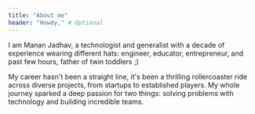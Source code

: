 ```yaml
---
title: "About me"
header: "Howdy," # Optional
---
```


I am Manan Jadhav, a technologist and generalist with a decade of experience wearing different hats: engineer, educator, entrepreneur, and past few hours, father of twin toddlers ;)

My career hasn't been a straight line, it's been a thrilling rollercoaster ride across diverse projects, from startups to established players. My whole journey sparked a deep passion for two things: solving problems with technology and building incredible teams.

